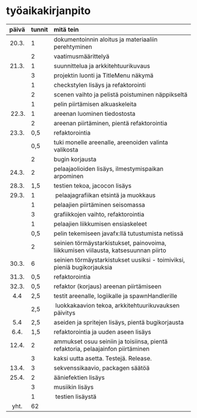 # työaikakirjanpito

| päivä | tunnit | mitä tein              |
| :---: | :---   | :---                   |
| 20.3. | 1      | dokumentoinnin aloitus ja materiaaliin perehtyminen |
|       | 2      | vaatimusmäärittelyä   |
| 21.3. | 1      | suunnittelua ja arkkitehtuurikuvaus |
|       | 3      | projektin luonti ja TitleMenu näkymä |
|       | 1      | checkstylen lisäys ja refaktorointi |
|       | 2      | scenen vaihto ja pelistä poistuminen näppikseltä |
|       | 1      | pelin piirtämisen alkuaskeleita |
| 22.3. | 1      | areenan luominen tiedostosta |
|       | 2      | areenan piirtäminen, pientä refaktorointia |
| 23.3. | 0,5    | refaktorointia  |
|       | 0,5    | tuki monelle areenalle, areenoiden valinta valikosta |
|       | 2      | bugin korjausta |
| 24.3. | 2      | pelaajaolioiden lisäys, ilmestymispaikan arpominen |
| 28.3. | 1,5    | testien tekoa, jacocon lisäys |
| 29.3. | 1      | pelaajagrafiikan etsintä ja muokkaus |
|       | 1      | pelaajien piirtäminen seisomassa |
|       | 3      | grafiikkojen vaihto, refaktorointia |
|       | 1      | pelaajien liikkumisen ensiaskeleet |
|       | 0,5    | pelin tekemiseen javafx:llä tutustumista netissä |
|       | 2      | seinien törmäystarkistukset, painovoima, liikkumisen viilausta, katsesuunnan piirto |
| 30.3. | 6      | seinien törmäystarkistukset uusiksi - toimiviksi, pieniä bugikorjauksia |
| 31.3. | 0,5    | refaktorointia |
| 32.3. | 0,5    | refaktor (korjaus) areenan piirtämiseen |
| 4.4   | 2,5    | testit areenalle, logiikalle ja spawnHandlerille |
|       | 2,5    | luokkakaavion tekoa, arkkitehtuurikuvauksen päivitys |
| 5.4   | 2,5    | aseiden ja spritejen lisäys, pientä bugikorjausta |       | 5      | ammusten lisäys, grafiikoiden piirto ammuksille, ekat aseet ja ammukset toimiviksi |
| 6.4.  | 1,5    | refaktorointia ja uuden aseen lisäys |
| 12.4. | 2      | ammukset osuu seiniin ja toisiinsa, pientä refaktoria, pelaajainfon piirtäminen |
|       | 3      | kaksi uutta asetta. Testejä. Release. |
| 13.4. | 3      | sekvenssikaavio, packagen säätöä |
| 25.4. | 2      | ääniefektien lisäys |
|       | 3      | musiikin lisäys |
|       | 1      | testien lisäystä |
| yht.  | 62     |
